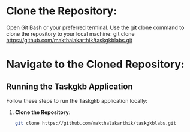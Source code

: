 # Clone the Repository:
Open Git Bash or your preferred terminal.
Use the git clone command to clone the repository to your local machine:
git clone https://github.com/makthalakarthik/taskgkblabs.git
# Navigate to the Cloned Repository:


## Running the Taskgkb Application

Follow these steps to run the Taskgkb application locally:

1. **Clone the Repository**:
   ```bash
   git clone https://github.com/makthalakarthik/taskgkblabs.git


